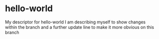 # hello-world
My descriptor for hello-world
I am describing myself to show changes within the branch
and a further update line to make it more obvious on this branch
